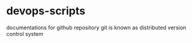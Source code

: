 # devops-scripts
documentations for github repository 
git is known as distributed version control system
